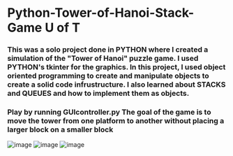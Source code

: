# Python-Tower-of-Hanoi-Stack-Game U of T
### This was a solo project done in PYTHON where I created a simulation of the "Tower of Hanoi" puzzle game. I used PYTHON's tkinter for the graphics. In this project, I used object oriented programming to create and manipulate objects to create a solid code infrustructure. I also learned about STACKS and QUEUES and how to implement them as objects.  ###
### Play by running GUIcontroller.py The goal of the game is to move the tower from one platform to another without placing a larger block on a smaller block ###
![image](https://user-images.githubusercontent.com/40246928/191348271-0cef44e2-fc5a-4f68-876c-ae4f47c7a349.png)
![image](https://user-images.githubusercontent.com/40246928/191348301-956f8d6a-94ce-4ea6-8349-19ec63bd99eb.png)
![image](https://user-images.githubusercontent.com/40246928/191348379-85f127df-f2cb-4b31-be6c-4158711f5832.png)
 
